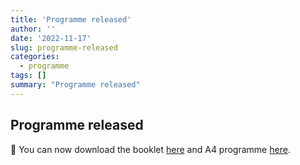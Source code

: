 ```yaml
---
title: 'Programme released'
author: ''
date: '2022-11-17'
slug: programme-released
categories:
  - programme
tags: []
summary: "Programme released"
---
```


## Programme released

📌 You can now download the booklet [here](/files/AASC2022_Booklet.pdf) and A4 programme [here](/files/ProgramA4.pdf).